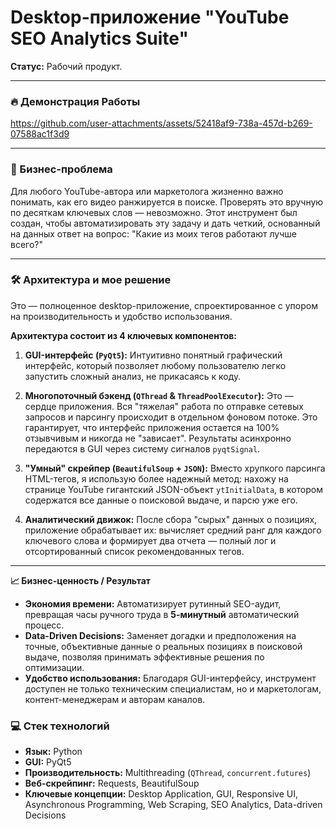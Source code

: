 # Desktop-приложение "YouTube SEO Analytics Suite"

**Статус:** Рабочий продукт.

---

### 🔥 Демонстрация Работы



https://github.com/user-attachments/assets/52418af9-738a-457d-b269-07588ac1f3d9



---

### 🎯 Бизнес-проблема

Для любого YouTube-автора или маркетолога жизненно важно понимать, как его видео ранжируется в поиске. Проверять это вручную по десяткам ключевых слов — невозможно. Этот инструмент был создан, чтобы автоматизировать эту задачу и дать четкий, основанный на данных ответ на вопрос: "Какие из моих тегов работают лучше всего?"

---

### 🛠️ Архитектура и мое решение

Это — полноценное desktop-приложение, спроектированное с упором на производительность и удобство использования.

**Архитектура состоит из 4 ключевых компонентов:**

1.  **GUI-интерфейс (`PyQt5`):** Интуитивно понятный графический интерфейс, который позволяет любому пользователю легко запустить сложный анализ, не прикасаясь к коду.

2.  **Многопоточный бэкенд (`QThread` & `ThreadPoolExecutor`):** Это — сердце приложения. Вся "тяжелая" работа по отправке сетевых запросов и парсингу происходит в отдельном фоновом потоке. Это гарантирует, что интерфейс приложения остается на 100% отзывчивым и никогда не "зависает". Результаты асинхронно передаются в GUI через систему сигналов `pyqtSignal`.

3.  **"Умный" скрейпер (`BeautifulSoup` + `JSON`):** Вместо хрупкого парсинга HTML-тегов, я использую более надежный метод: нахожу на странице YouTube гигантский JSON-объект `ytInitialData`, в котором содержатся все данные о поисковой выдаче, и парсю уже его.

4.  **Аналитический движок:** После сбора "сырых" данных о позициях, приложение обрабатывает их: вычисляет средний ранг для каждого ключевого слова и формирует два отчета — полный лог и отсортированный список рекомендованных тегов.

---

**📈 Бизнес-ценность / Результат**

*   **Экономия времени:** Автоматизирует рутинный SEO-аудит, превращая часы ручного труда в **5-минутный** автоматический процесс.
*   **Data-Driven Decisions:** Заменяет догадки и предположения на точные, объективные данные о реальных позициях в поисковой выдаче, позволяя принимать эффективные решения по оптимизации.
*   **Удобство использования:** Благодаря GUI-интерфейсу, инструмент доступен не только техническим специалистам, но и маркетологам, контент-менеджерам и авторам каналов.

### 💻 Стек технологий

*   **Язык:** Python
*   **GUI:** PyQt5
*   **Производительность:** Multithreading (`QThread`, `concurrent.futures`)
*   **Веб-скрейпинг:** Requests, BeautifulSoup
*   **Ключевые концепции:** Desktop Application, GUI, Responsive UI, Asynchronous Programming, Web Scraping, SEO Analytics, Data-driven Decisions
